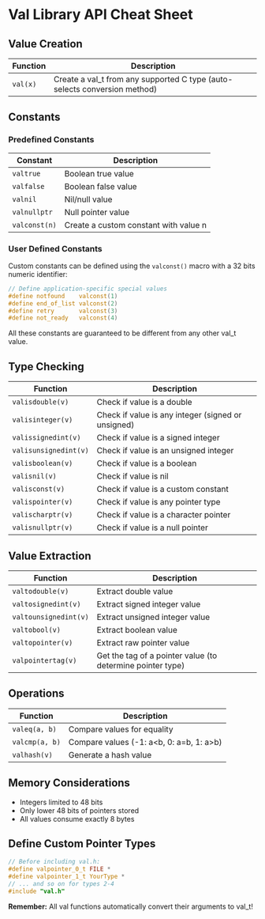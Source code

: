 # Val Library API Cheat Sheet

## Value Creation

| Function | Description |
|----------|-------------|
| `val(x)` | Create a val_t from any supported C type (auto-selects conversion method) |

## Constants

### Predefined Constants

| Constant | Description |
|----------|-------------|
| `valtrue` | Boolean true value |
| `valfalse` | Boolean false value |
| `valnil` | Nil/null value |
| `valnullptr` | Null pointer value |
| `valconst(n)` | Create a custom constant with value n |

### User Defined Constants
Custom constants can be defined using the `valconst()` macro with a 32 bits numeric identifier:

```c
// Define application-specific special values
#define notfound    valconst(1)
#define end_of_list valconst(2)
#define retry       valconst(3)
#define not_ready   valconst(4)
```
All these constants are guaranteed to be different from any other val_t value.

## Type Checking

| Function | Description |
|----------|-------------|
| `valisdouble(v)` | Check if value is a double |
| `valisinteger(v)` | Check if value is any integer (signed or unsigned) |
| `valissignedint(v)` | Check if value is a signed integer |
| `valisunsignedint(v)` | Check if value is an unsigned integer |
| `valisboolean(v)` | Check if value is a boolean |
| `valisnil(v)` | Check if value is nil |
| `valisconst(v)` | Check if value is a custom constant |
| `valispointer(v)` | Check if value is any pointer type |
| `valischarptr(v)` | Check if value is a character pointer |
| `valisnullptr(v)` | Check if value is a null pointer |

## Value Extraction

| Function | Description |
|----------|-------------|
| `valtodouble(v)` | Extract double value |
| `valtosignedint(v)` | Extract signed integer value |
| `valtounsignedint(v)` | Extract unsigned integer value |
| `valtobool(v)` | Extract boolean value |
| `valtopointer(v)` | Extract raw pointer value |
| `valpointertag(v)` | Get the tag of a pointer value (to determine pointer type) |

## Operations

| Function | Description |
|----------|-------------|
| `valeq(a, b)` | Compare values for equality |
| `valcmp(a, b)` | Compare values (-1: a<b, 0: a=b, 1: a>b) |
| `valhash(v)` | Generate a hash value |

## Memory Considerations

- Integers limited to 48 bits
- Only lower 48 bits of pointers stored
- All values consume exactly 8 bytes


## Define Custom Pointer Types

```c
// Before including val.h:
#define valpointer_0_t FILE *
#define valpointer_1_t YourType *
// ... and so on for types 2-4
#include "val.h"
```

**Remember:** All val functions automatically convert their arguments to val_t!
